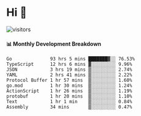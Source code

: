 # Hi 👋
 
![visitors](https://visitor-badge.glitch.me/badge?page_id=sorcererxw.sorcererx)

#### 📊 Monthly Development Breakdown

<!--START_SECTION:waka-->
```text
Go              93 hrs 5 mins ███████▓░░ 76.53%
TypeScript      12 hrs 6 mins ▓░░░░░░░░░ 9.96%
JSON            3 hrs 19 mins ▒░░░░░░░░░ 2.74%
YAML            2 hrs 41 mins ▒░░░░░░░░░ 2.22%
Protocol Buffer 1 hr 57 mins  ▒░░░░░░░░░ 1.60%
go.mod          1 hr 30 mins  ▒░░░░░░░░░ 1.24%
ActionScript    1 hr 26 mins  ▒░░░░░░░░░ 1.19%
protobuf        1 hr 20 mins  ▒░░░░░░░░░ 1.10%
Text            1 hr 1 min    ▒░░░░░░░░░ 0.84%
Assembly        34 mins       ▒░░░░░░░░░ 0.47%
```
<!--END_SECTION:waka-->
